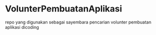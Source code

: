 # VolunterPembuatanAplikasi
repo yang digunakan sebagai sayembara pencarian volunter pembuatan aplikasi dicoding
